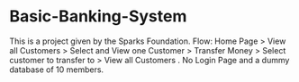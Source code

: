 # Basic-Banking-System
This is a project given by the Sparks Foundation.
Flow: Home Page > View all Customers > Select and View one
Customer > Transfer Money > Select customer to transfer to >
View all Customers .
No Login Page and a dummy database of 10 members.

